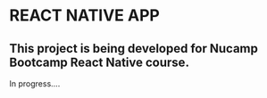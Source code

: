 # REACT NATIVE APP

## This project is being developed for Nucamp Bootcamp React Native course.

In progress....

